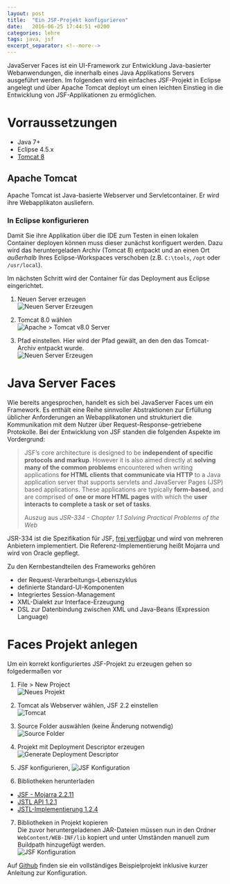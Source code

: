 ```yaml
---
layout: post
title:  "Ein JSF-Projekt konfigurieren"
date:   2016-06-25 17:44:51 +0200
categories: lehre
tags: java, jsf
excerpt_separator: <!--more-->
---
```

JavaServer Faces ist ein UI-Framework zur Entwicklung Java-basierter Webanwendungen, die innerhalb eines Java Applikations Servers ausgeführt werden. Im folgenden wird ein einfaches JSF-Projekt in Eclipse angelegt und über Apache Tomcat deployt um einen leichten Einstieg in die Entwicklung von JSF-Applikationen zu ermöglichen.
<!-- more -->

# Vorraussetzungen
- Java 7+
- Eclipse 4.5.x
- [Tomcat 8](https://tomcat.apache.org/download-80.cgi)

## Apache Tomcat
Apache Tomcat ist Java-basierte Webserver und Servletcontainer. Er wird ihre Webapplikaton ausliefern.

### In Eclipse konfigurieren
Damit Sie ihre Applikation über die IDE zum Testen in einen lokalen Container deployen können muss dieser zunächst konfiguert werden. Dazu wird das heruntergeladen Archiv (Tomcat 8) entpackt und an einen Ort *außerhalb* Ihres Eclipse-Workspaces verschoben (z.B. `C:\tools`, `/opt` oder `/usr/local`).

Im nächsten Schritt wird der Container für das Deployment aus Eclipse eingerichtet.

1. Neuen Server erzeugen  
  ![Neuen Server Erzeugen](/assets/jsftutorial/tomcat_01_new_server.png)

2. Tomcat 8.0 wählen  
  ![Apache > Tomcat v8.0 Server](/assets/jsftutorial/tomcat_02_80.png)

3. Pfad einstellen. Hier wird der Pfad gewält, an den den das Tomcat-Archiv entpackt wurde.  
  ![Neuen Server Erzeugen](/assets/jsftutorial/tomcat_03_config.png)  

# Java Server Faces
Wie bereits angesprochen, handelt es sich bei JavaServer Faces um ein Framework. Es enthält eine Reihe sinnvoller Abstraktionen zur Erfüllung üblicher Anforderungen an Webapplikatonen und strukturiert die Kommunikation mit dem Nutzer über Request-Response-getriebene Protokolle. Bei der Entwicklung von JSF standen die folgenden Aspekte im Vordergrund:

>JSF’s core architecture is designed to be **independent of specific protocols and markup**. However it is also aimed directly
at **solving many of the common problems** encountered when writing applications **for HTML clients that communicate via
HTTP** to a Java application server that supports servlets and JavaServer Pages (JSP) based applications. These
applications are typically **form-based**, and are comprised of **one or more HTML pages** with which the **user interacts to
complete a task or set of tasks**.
>
> Auszug aus *JSR-334 - Chapter 1.1 Solving Practical Problems of the Web*

JSR-334 ist die Spezifikation für JSF, [frei verfügbar](https://jcp.org/aboutJava/communityprocess/final/jsr344/index.html) und wird von mehreren Anbietern implementiert. Die Referenz-Implementierung heißt Mojarra und wird von Oracle gepflegt.

Zu den Kernbestandteilen des Frameworks gehören

- der Request-Verarbeitungs-Lebenszyklus
- definierte Standard-UI-Komponenten
- Integriertes Session-Management
- XML-Dialekt zur Interface-Erzeugung
- DSL zur Datenbindung zwischen XML und Java-Beans (Expression Language)

# Faces Projekt anlegen
Um ein korrekt konfiguriertes JSF-Projekt zu erzeugen gehen so folgedermaßen vor

1. File > New Project  
  ![Neues Projekt](/assets/jsftutorial/faces_01_new_project.png)

2. Tomcat als Webserver wählen, JSF 2.2 einstellen  
  ![Tomcat](/assets/jsftutorial/faces_02_faces_project.png)  

3. Source Folder auswählen (keine Änderung notwendig)  
  ![Source Folder](/assets/jsftutorial/faces_03_source_folders.png)  

4. Projekt mit Deployment Descriptor erzeugen  
  ![Generate Deployment Descriptor](/assets/jsftutorial/faces_04_web-xml.png)  

5. JSF konfigurieren,
  ![JSF Konfiguration](/assets/jsftutorial/faces_05_faces_capabilities.png)

6. Bibliotheken herunterladen  
  - [JSF - Mojarra 2.2.11](https://maven.java.net/content/repositories/releases/org/glassfish/javax.faces/2.2.11/javax.faces-2.2.11.jar)
  - [JSTL API 1.2.1](http://search.maven.org/remotecontent?filepath=javax/servlet/jsp/jstl/javax.servlet.jsp.jstl-api/1.2.1/javax.servlet.jsp.jstl-api-1.2.1.jar)
  - [JSTL-Implementierung 1.2.4](http://search.maven.org/remotecontent?filepath=org/glassfish/web/javax.servlet.jsp.jstl/1.2.4/javax.servlet.jsp.jstl-1.2.4.jar)

7. Bibliotheken in Projekt kopieren  
   Die zuvor heruntergeladenen JAR-Dateien müssen nun in den Ordner `WebContent/WEB-INF/lib` kopiert und unter Umständen manuell zum Buildpath hinzugefügt werden.  
  ![JSF Konfiguration](/assets/jsftutorial/faces_06_libraries.png)

Auf [Github](https://github.com/ccaspers/HelloFaces) finden sie ein vollständiges Beispielprojekt inklusive kurzer Anleitung zur Konfiguration.
